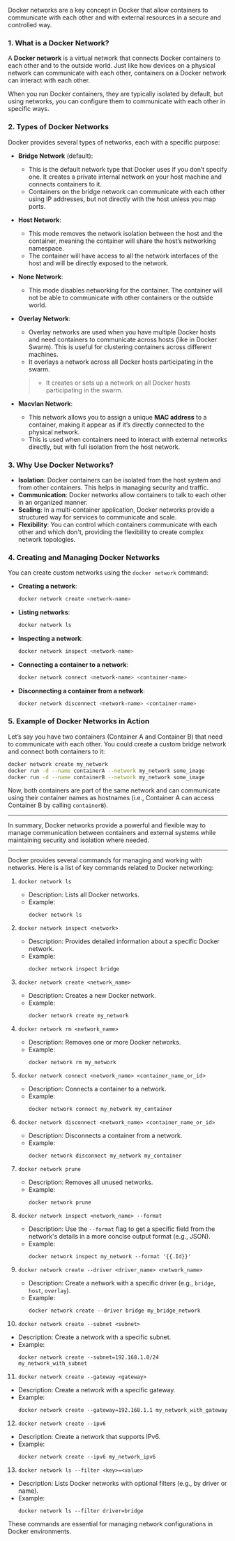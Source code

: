 Docker networks are a key concept in Docker that allow containers to communicate with each other and with external resources in a secure and controlled way. 

### 1. **What is a Docker Network?**
A **Docker network** is a virtual network that connects Docker containers to each other and to the outside world. Just like how devices on a physical network can communicate with each other, containers on a Docker network can interact with each other.

When you run Docker containers, they are typically isolated by default, but using networks, you can configure them to communicate with each other in specific ways.

### 2. **Types of Docker Networks**
Docker provides several types of networks, each with a specific purpose:

- **Bridge Network** (default):
  - This is the default network type that Docker uses if you don’t specify one. It creates a private internal network on your host machine and connects containers to it.
  - Containers on the bridge network can communicate with each other using IP addresses, but not directly with the host unless you map ports.

- **Host Network**:
  - This mode removes the network isolation between the host and the container, meaning the container will share the host’s networking namespace.
  - The container will have access to all the network interfaces of the host and will be directly exposed to the network.

- **None Network**:
  - This mode disables networking for the container. The container will not be able to communicate with other containers or the outside world.

- **Overlay Network**:
  - Overlay networks are used when you have multiple Docker hosts and need containers to communicate across hosts (like in Docker Swarm). This is useful for clustering containers across different machines.
  - It overlays a network across all Docker hosts participating in the swarm.
  > - It creates or sets up a network on all Docker hosts participating in the swarm.

- **Macvlan Network**:
  - This network allows you to assign a unique **MAC address** to a container, making it appear as if it’s directly connected to the physical network.
  - This is used when containers need to interact with external networks directly, but with full isolation from the host network.

### 3. **Why Use Docker Networks?**
- **Isolation**: Docker containers can be isolated from the host system and from other containers. This helps in managing security and traffic.
- **Communication**: Docker networks allow containers to talk to each other in an organized manner.
- **Scaling**: In a multi-container application, Docker networks provide a structured way for services to communicate and scale.
- **Flexibility**: You can control which containers communicate with each other and which don't, providing the flexibility to create complex network topologies.

### 4. **Creating and Managing Docker Networks**
You can create custom networks using the `docker network` command:

- **Creating a network**:
  ```bash
  docker network create <network-name>
  ```

- **Listing networks**:
  ```bash
  docker network ls
  ```

- **Inspecting a network**:
  ```bash
  docker network inspect <network-name>
  ```

- **Connecting a container to a network**:
  ```bash
  docker network connect <network-name> <container-name>
  ```

- **Disconnecting a container from a network**:
  ```bash
  docker network disconnect <network-name> <container-name>
  ```

### 5. **Example of Docker Networks in Action**
Let’s say you have two containers (Container A and Container B) that need to communicate with each other. You could create a custom bridge network and connect both containers to it:

```bash
docker network create my_network
docker run -d --name containerA --network my_network some_image
docker run -d --name containerB --network my_network some_image
```

Now, both containers are part of the same network and can communicate using their container names as hostnames (i.e., Container A can access Container B by calling `containerB`).

---

In summary, Docker networks provide a powerful and flexible way to manage communication between containers and external systems while maintaining security and isolation where needed.

---
Docker provides several commands for managing and working with networks. Here is a list of key commands related to Docker networking:

1. `docker network ls`  
   - Description: Lists all Docker networks.
   - Example:  
     ```
     docker network ls
     ```

2. `docker network inspect <network>`  
   - Description: Provides detailed information about a specific Docker network.
   - Example:  
     ```
     docker network inspect bridge
     ```

3. `docker network create <network_name>`  
   - Description: Creates a new Docker network.
   - Example:  
     ```
     docker network create my_network
     ```

4. `docker network rm <network_name>`  
   - Description: Removes one or more Docker networks.
   - Example:  
     ```
     docker network rm my_network
     ```

5. `docker network connect <network_name> <container_name_or_id>`  
   - Description: Connects a container to a network.
   - Example:  
     ```
     docker network connect my_network my_container
     ```

6. `docker network disconnect <network_name> <container_name_or_id>`  
   - Description: Disconnects a container from a network.
   - Example:  
     ```
     docker network disconnect my_network my_container
     ```

7. `docker network prune`  
   - Description: Removes all unused networks.
   - Example:  
     ```
     docker network prune
     ```

8. `docker network inspect <network_name> --format`  
   - Description: Use the `--format` flag to get a specific field from the network's details in a more concise output format (e.g., JSON).
   - Example:  
     ```
     docker network inspect my_network --format '{{.Id}}'
     ```

9. `docker network create --driver <driver_name> <network_name>`  
   - Description: Create a network with a specific driver (e.g., `bridge`, `host`, `overlay`).
   - Example:  
     ```
     docker network create --driver bridge my_bridge_network
     ```

10. `docker network create --subnet <subnet>`  
   - Description: Create a network with a specific subnet.
   - Example:  
     ```
     docker network create --subnet=192.168.1.0/24 my_network_with_subnet
     ```

11. `docker network create --gateway <gateway>`  
   - Description: Create a network with a specific gateway.
   - Example:  
     ```
     docker network create --gateway=192.168.1.1 my_network_with_gateway
     ```

12. `docker network create --ipv6`  
   - Description: Create a network that supports IPv6.
   - Example:  
     ```
     docker network create --ipv6 my_network_ipv6
     ```

13. `docker network ls --filter <key>=<value>`  
   - Description: Lists Docker networks with optional filters (e.g., by driver or name).
   - Example:  
     ```
     docker network ls --filter driver=bridge
     ```

These commands are essential for managing network configurations in Docker environments.
